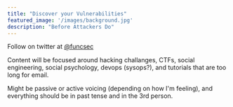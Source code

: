```yaml
---
title: "Discover your Vulnerabilities"
featured_image: '/images/background.jpg'
description: "Before Attackers Do"
---
```


Follow on twitter at [@funcsec](https://twitter.com/funcsec "Functional Security")

Content will be focused around hacking challanges, CTFs, social engineering, social psychology, devops (sysops?), and tutorials that are too long for email. 

Might be passive or active voicing (depending on how I'm feeling), and everything should be in past tense and in the 3rd person. 




